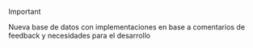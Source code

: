 >[!IMPORTANT]
>Nueva base de datos con implementaciones en base a comentarios de feedback y necesidades para el desarrollo
